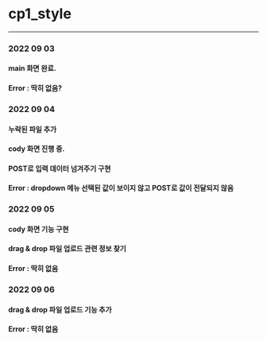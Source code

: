 # cp1_style

---

### 2022 09 03

#### main 화면 완료.

#### Error : 딱히 없음?

### 2022 09 04

#### 누락된 파일 추가

#### cody 화면 진행 중.

#### POST로 입력 데이터 넘겨주기 구현

#### Error : dropdown 메뉴 선택된 값이 보이지 않고 POST로 값이 전달되지 않음

### 2022 09 05

#### cody 화면 기능 구현

#### drag & drop 파일 업로드 관련 정보 찾기

#### Error : 딱히 없음

### 2022 09 06

#### drag & drop 파일 업로드 기능 추가

#### Error : 딱히 없음
